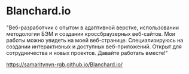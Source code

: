 # Blanchard.io
"Веб-разработчик с опытом в адаптивной верстке, использовании методологии БЭМ и создании кроссбраузерных веб-сайтов. Мои работы можно увидеть на моей веб-странице. Специализируюсь на создании интерактивных и доступных веб-приложений. Открыт для сотрудничества и новых проектов. Давайте работать вместе!"


https://samaritynyn-rgb.github.io/Blanchard.io/
